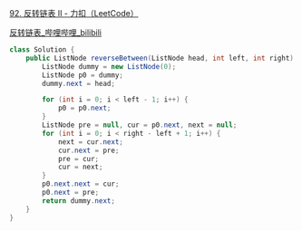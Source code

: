 [92. 反转链表 II - 力扣（LeetCode）](https://leetcode.cn/problems/reverse-linked-list-ii/description/)

[反转链表_哔哩哔哩_bilibili](https://www.bilibili.com/video/BV1sd4y1x7KN/?vd_source=96c1635797a0d7626fb60e973a29da38)





```java
class Solution {
    public ListNode reverseBetween(ListNode head, int left, int right) {
        ListNode dummy = new ListNode(0);
        ListNode p0 = dummy;
        dummy.next = head;

        for (int i = 0; i < left - 1; i++) {
            p0 = p0.next;
        }
        ListNode pre = null, cur = p0.next, next = null;
        for (int i = 0; i < right - left + 1; i++) {
            next = cur.next;
            cur.next = pre;
            pre = cur;
            cur = next;
        }
        p0.next.next = cur;
        p0.next = pre;
        return dummy.next;
    }
}
```
